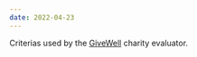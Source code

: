 ```yaml
---
date: 2022-04-23
---
```


Criterias used by the [GiveWell](https://www.givewell.org/) charity evaluator.

